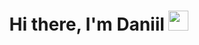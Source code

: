 <h1 align="center">Hi there, I'm Daniil
<img src="https://github.com/blackcater/blackcater/raw/main/images/Hi.gif" height="32"/></h1>
